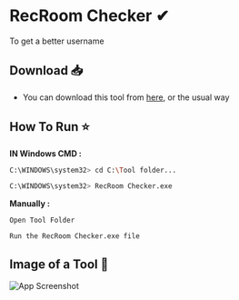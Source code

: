 # **RecRoom Checker ✔**

To get a better username


## **Download** 📥

- You can download this tool from [here](https://codeload.github.com/Q8G/RRC/zip/refs/heads/main), or the usual way


## **How To Run** ⭐

**IN Windows CMD :**
```bash
C:\WINDOWS\system32> cd C:\Tool folder...
```
```bash
C:\WINDOWS\system32> RecRoom Checker.exe
```

**Manually :**
```
Open Tool Folder
```
```
Run the RecRoom Checker.exe file
```


## **Image of a Tool** 📸

![App Screenshot](https://i.postimg.cc/d0JPqS6p/image.png)
